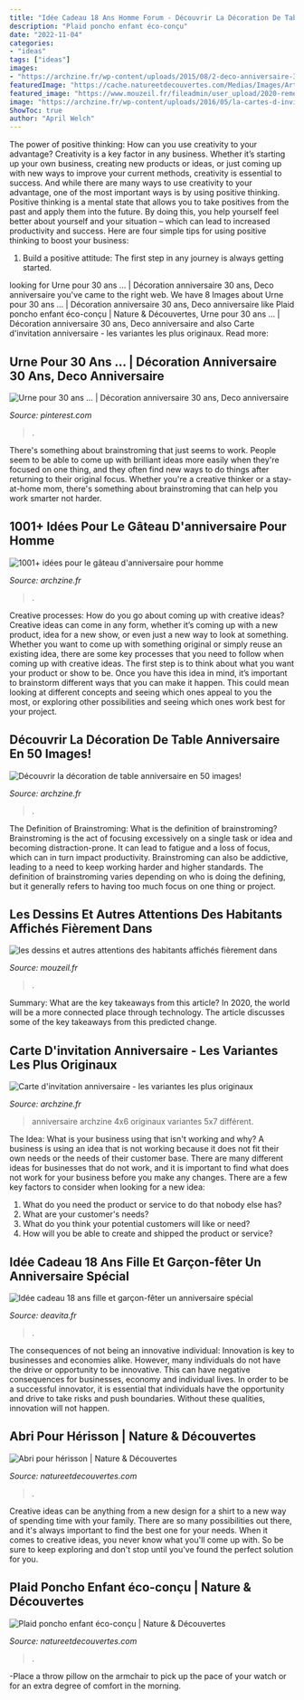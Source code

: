 ```yaml
---
title: "Idée Cadeau 18 Ans Homme Forum - Découvrir La Décoration De Table Anniversaire En 50 Images!"
description: "Plaid poncho enfant éco-conçu"
date: "2022-11-04"
categories:
- "ideas"
tags: ["ideas"]
images:
- "https://archzine.fr/wp-content/uploads/2015/08/2-deco-anniversaire-30-ans-comment-decorer-la-table-d-anniversaire-adulte6.jpg"
featuredImage: "https://cache.natureetdecouvertes.com/Medias/Images/Articles/50169090/690"
featured_image: "https://www.mouzeil.fr/fileadmin/user_upload/2020-remerciements-confinement-collecte-dechets.jpg"
image: "https://archzine.fr/wp-content/uploads/2016/05/la-cartes-d-invitation-anniversaire-superbe-11-ans.jpg"
ShowToc: true
author: "April Welch"
---
```



The power of positive thinking: How can you use creativity to your advantage?
Creativity is a key factor in any business. Whether it’s starting up your own business, creating new products or ideas, or just coming up with new ways to improve your current methods, creativity is essential to success. And while there are many ways to use creativity to your advantage, one of the most important ways is by using positive thinking.
Positive thinking is a mental state that allows you to take positives from the past and apply them into the future. By doing this, you help yourself feel better about yourself and your situation – which can lead to increased productivity and success. Here are four simple tips for using positive thinking to boost your business: 

1) Build a positive attitude: The first step in any journey is always getting started.

	

		
looking for Urne pour 30 ans … | Décoration anniversaire 30 ans, Deco anniversaire you've came to the right web. We have 8 Images about Urne pour 30 ans … | Décoration anniversaire 30 ans, Deco anniversaire like Plaid poncho enfant éco-conçu | Nature &amp; Découvertes, Urne pour 30 ans … | Décoration anniversaire 30 ans, Deco anniversaire and also Carte d&#039;invitation anniversaire - les variantes les plus originaux. Read more:
		
    
## Urne Pour 30 Ans … | Décoration Anniversaire 30 Ans, Deco Anniversaire

<img loading=lazy src="https://i.pinimg.com/originals/ec/26/ef/ec26ef5ccdea79243b3d8afa467276e5.jpg" onerror="this.onerror=null;this.src='https://tse1.mm.bing.net/th?id=OIP.K986z-mwbCe9DQkQ06Im-gHaJ4&amp;pid=15.1';" alt="Urne pour 30 ans … | Décoration anniversaire 30 ans, Deco anniversaire">

_Source: pinterest.com_

>. 

	

There's something about brainstroming that just seems to work. People seem to be able to come up with brilliant ideas more easily when they're focused on one thing, and they often find new ways to do things after returning to their original focus. Whether you're a creative thinker or a stay-at-home mom, there's something about brainstroming that can help you work smarter not harder.

    
## 1001+ Idées Pour Le Gâteau D&#039;anniversaire Pour Homme

<img loading=lazy src="https://archzine.fr/wp-content/uploads/2017/04/recette-pour-gateau-d-anniversaire-gâteau-original-pour-anniversaire-capitaine.jpg" onerror="this.onerror=null;this.src='https://tse1.mm.bing.net/th?id=OIP.I70Wx_8fHcECdQ-ODlFe_wHaH5&amp;pid=15.1';" alt="1001+ idées pour le gâteau d&#039;anniversaire pour homme">

_Source: archzine.fr_

>. 

	

Creative processes: How do you go about coming up with creative ideas?
Creative ideas can come in any form, whether it’s coming up with a new product, idea for a new show, or even just a new way to look at something. Whether you want to come up with something original or simply reuse an existing idea, there are some key processes that you need to follow when coming up with creative ideas. 
The first step is to think about what you want your product or show to be. Once you have this idea in mind, it’s important to brainstorm different ways that you can make it happen. This could mean looking at different concepts and seeing which ones appeal to you the most, or exploring other possibilities and seeing which ones work best for your project.

    
## Découvrir La Décoration De Table Anniversaire En 50 Images!

<img loading=lazy src="https://archzine.fr/wp-content/uploads/2015/08/2-deco-anniversaire-30-ans-comment-decorer-la-table-d-anniversaire-adulte6.jpg" onerror="this.onerror=null;this.src='https://tse1.mm.bing.net/th?id=OIP.ds1gyHRQjz0DvkPFazw_QAHaLF&amp;pid=15.1';" alt="Découvrir la décoration de table anniversaire en 50 images!">

_Source: archzine.fr_

>. 

	

The Definition of Brainstroming: What is the definition of brainstroming?
Brainstroming is the act of focusing excessively on a single task or idea and becoming distraction-prone. It can lead to fatigue and a loss of focus, which can in turn impact productivity. Brainstroming can also be addictive, leading to a need to keep working harder and higher standards. The definition of brainstroming varies depending on who is doing the defining, but it generally refers to having too much focus on one thing or project.

    
## Les Dessins Et Autres Attentions Des Habitants Affichés Fièrement Dans

<img loading=lazy src="https://www.mouzeil.fr/fileadmin/user_upload/2020-remerciements-confinement-collecte-dechets.jpg" onerror="this.onerror=null;this.src='https://tse2.mm.bing.net/th?id=OIP.X1FrIoNe22wMR9Q52jDKXAHaJ4&amp;pid=15.1';" alt="les dessins et autres attentions des habitants affichés fièrement dans">

_Source: mouzeil.fr_

>. 

	

Summary: What are the key takeaways from this article?
In 2020, the world will be a more connected place through technology. The article discusses some of the key takeaways from this predicted change.

    
## Carte D&#039;invitation Anniversaire - Les Variantes Les Plus Originaux

<img loading=lazy src="https://archzine.fr/wp-content/uploads/2016/05/la-cartes-d-invitation-anniversaire-superbe-11-ans.jpg" onerror="this.onerror=null;this.src='https://tse1.mm.bing.net/th?id=OIP.YznNDHstZSo-wLMoGl5IGwHaHa&amp;pid=15.1';" alt="Carte d&#039;invitation anniversaire - les variantes les plus originaux">

_Source: archzine.fr_

>anniversaire archzine 4x6 originaux variantes 5x7 différent. 

	

The Idea: What is your business using that isn't working and why?
A business is using an idea that is not working because it does not fit their own needs or the needs of their customer base. There are many different ideas for businesses that do not work, and it is important to find what does not work for your business before you make any changes. There are a few key factors to consider when looking for a new idea:
1) What do you need the product or service to do that nobody else has?
2) What are your customer's needs?
3) What do you think your potential customers will like or need?
4) How will you be able to create and shipped the product or service?

    
## Idée Cadeau 18 Ans Fille Et Garçon-fêter Un Anniversaire Spécial

<img loading=lazy src="https://deavita.fr/wp-content/uploads/2015/10/idée-cadeau-18-ans-coquille-telephone-bleue-motif-floral.jpg" onerror="this.onerror=null;this.src='https://tse3.mm.bing.net/th?id=OIP.2oygQPUqb5lv4IiaYJu7iwHaHa&amp;pid=15.1';" alt="Idée cadeau 18 ans fille et garçon-fêter un anniversaire spécial">

_Source: deavita.fr_

>. 

	

The consequences of not being an innovative individual:
Innovation is key to businesses and economies alike. However, many individuals do not have the drive or opportunity to be innovative. This can have negative consequences for businesses, economy and individual lives. In order to be a successful innovator, it is essential that individuals have the opportunity and drive to take risks and push boundaries. Without these qualities, innovation will not happen.

    
## Abri Pour Hérisson | Nature &amp; Découvertes

<img loading=lazy src="https://cache.natureetdecouvertes.com/Medias/Images/Articles/50169090/690" onerror="this.onerror=null;this.src='https://tse3.mm.bing.net/th?id=OIP.-opBI6V9KMcDJGM7Ssc1ggHaHa&amp;pid=15.1';" alt="Abri pour hérisson | Nature &amp; Découvertes">

_Source: natureetdecouvertes.com_

>. 

	

Creative ideas can be anything from a new design for a shirt to a new way of spending time with your family. There are so many possibilities out there, and it's always important to find the best one for your needs. When it comes to creative ideas, you never know what you'll come up with. So be sure to keep exploring and don't stop until you've found the perfect solution for you.

    
## Plaid Poncho Enfant éco-conçu | Nature &amp; Découvertes

<img loading=lazy src="https://cache.natureetdecouvertes.com/Medias/Images/Articles/15214450/690" onerror="this.onerror=null;this.src='https://tse1.mm.bing.net/th?id=OIP.qbUf0qyf9QEPe4NJE9snlgHaHa&amp;pid=15.1';" alt="Plaid poncho enfant éco-conçu | Nature &amp; Découvertes">

_Source: natureetdecouvertes.com_

>. 

	

-Place a throw pillow on the armchair to pick up the pace of your watch or for an extra degree of comfort in the morning.

